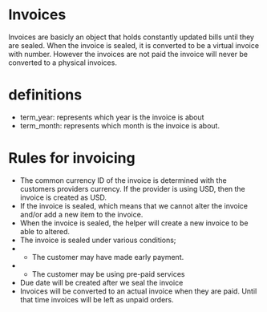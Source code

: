 # Invoices
Invoices are basicly an object that holds constantly updated bills until they are sealed. When the invoice is sealed, it is converted to be a virtual invoice with number. However the invoices are not paid the invoice will never be converted to a physical invoices.

# definitions
- term_year: represents which year is the invoice is about
- term_month: represents which month is the invoice is about.

# Rules for invoicing

- The common currency ID of the invoice is determined with the customers providers currency. If the provider is using USD, then the invoice is created as USD.
- If the invoice is sealed, which means that we cannot alter the invoice and/or add a new item to the invoice.
- When the invoice is sealed, the helper will create a new invoice to be able to altered.
- The invoice is sealed under various conditions;
- - The customer may have made early payment.
- - The customer may be using pre-paid services
- Due date will be created after we seal the invoice
- Invoices will be converted to an actual invoice when they are paid. Until that time invoices will be left as unpaid orders.
